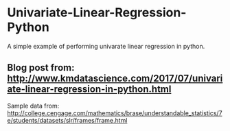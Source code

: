 # Univariate-Linear-Regression-Python
A simple example of performing univarate linear regression in python.

## Blog post from: http://www.kmdatascience.com/2017/07/univariate-linear-regression-in-python.html

Sample data from: 
http://college.cengage.com/mathematics/brase/understandable_statistics/7e/students/datasets/slr/frames/frame.html
